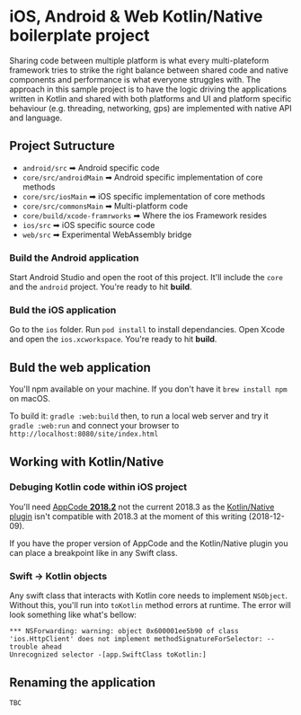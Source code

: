 # iOS, Android & Web Kotlin/Native boilerplate project

Sharing code between multiple platform is what every multi-plateform framework tries to strike the right balance between shared code and native components and performance is what everyone struggles with. The approach in this sample project is to have the logic driving the applications written in Kotlin and shared with both platforms and UI and platform specific behaviour (e.g. threading, networking, gps) are implemented with native API and language.

## Project Sutructure

* `android/src` ➡ Android specific code
* `core/src/androidMain` ➡ Android specific implementation of core methods
* `core/src/iosMain` ➡ iOS specific implementation of core methods
* `core/src/commonsMain` ➡ Multi-platform code
* `core/build/xcode-framrworks` ➡ Where the ios Framework resides
* `ios/src` ➡ iOS specific source code
* `web/src` ➡ Experimental WebAssembly bridge

### Build the Android application

Start Android Studio and open the root of this project. It'll include the `core` and the `android` project. You're ready to hit **build**.

### Buld the iOS application

Go to the `ios` folder. Run `pod install` to install dependancies. Open Xcode and open the `ios.xcworkspace`. You're ready to hit **build**.

## Buld the web application

You'll npm available on your machine. If you don't have it `brew install npm` on macOS.

To build it: `gradle :web:build` then, to run a local web server and try it `gradle :web:run` and connect your browser to `http://localhost:8080/site/index.html`

## Working with Kotlin/Native

### Debuging Kotlin code within iOS project

You'll need [AppCode **2018.2**](https://www.jetbrains.com/objc/download/previous.html) not the current 2018.3 as the  [Kotlin/Native plugin](https://plugins.jetbrains.com/plugin/10619-kotlin-native-for-appcode) isn't compatible with 2018.3 at the moment of this writing (2018-12-09).

If you have the proper version of AppCode and the Kotlin/Native plugin you can place a breakpoint like in any Swift class.

### Swift -> Kotlin objects

Any swift class that interacts with Kotlin core needs to implement `NSObject`. Without this, you'll run into `toKotlin` method errors at runtime. The error will look something like what's bellow:

```
*** NSForwarding: warning: object 0x600001ee5b90 of class 'ios.HttpClient' does not implement methodSignatureForSelector: -- trouble ahead
Unrecognized selector -[app.SwiftClass toKotlin:]
```

## Renaming the application

`TBC`